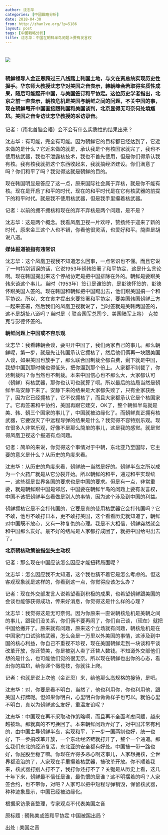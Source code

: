 ```yaml
---
author: 沈志华
categories: [中國戰略分析]
date: 2018-04-30
from: http://zhanlve.org/?p=5186
layout: post
tags: [中國戰略分析]
title: 沈志华：中国在朝鲜半岛问题上要有发言权
---
```


<div id="entry">
<div class="at-above-post addthis_tool" data-url="http://zhanlve.org/?p=5186">
</div>
<div class="col-title col-xs-12 col-md-10 pull-right">
<h1 class="pg-title">
</h1>
<h1 class="pg-title">
<img class="aligncenter" src="https://gdb.voanews.com/B9B4404E-611B-4263-A23A-C0C6EF6056D0_w1597_n_r1_s.jpg"/>
</h1>
<h1 class="pg-title">
<span style="font-size: 12pt;">
</span>
</h1>
<h1 class="pg-title">
<span style="font-size: 12pt;">
    朝鲜领导人金正恩跨过三八线踏上韩国土地，与文在寅总统实现历史性握手。华东师大教授沈志华对美国之音表示，韩朝峰会若取得实质性成果，随后可能踢开中国，与美国签订和平协定。这位历史学者指出，北京之前一直表示，朝核危机是美国与朝鲜之间的问题，不关中国的事，现在朝鲜甩开中国直接跟韩国和美国谈判，北京显得无可奈何处境尴尬。美国之音专访沈志华教授的采访录音。​
   </span>
</h1>
<div class="wsw">
<p class="Standard">
<p class="Standard">
<span style="font-size: 12pt;">
      记者：（南北首脑会晤）会不会有什么实质性的结果出来？
     </span>
</p>
<p class="Standard">
<p class="Standard">
<span style="font-size: 12pt;">
       沈志华：有可能，完全有可能。因为朝鲜它的目标都已经达到了，它近来做的是什么？它近来做的就是，承认我是个有核国家就完了，我也不使用核武器，我也不泄露核技术，我也不首先使用，但是你们得承认我有核。我有核我就把这个东西收起来，我就搞经济建设。你们满意了吗？你们和平了吗？我觉得这就是朝鲜的目的。
      </span>
</p>
<p class="Standard">
<span style="font-size: 12pt;">
       现在韩国明显是答应了这一点，原来国际社会属于弃核，就是你不能有核。现在是开启了和平的时代，现在的和平时代是在它有核武器的前提下的和平时代。就是我不使用核武器，但是我手里攥着核武器。
      </span>
</p>
<p class="Standard">
<p class="Standard">
<span style="font-size: 12pt;">
        记者：以前的拥不拥核和现在的弃不弃核是两个问题，是不是？
       </span>
</p>
<p class="Standard">
<p class="Standard">
<span style="font-size: 12pt;">
         沈志华：这是两个概念。我看凤凰卫视一片欢呼，赞扬终于迎来了新的时代，原来金三这个人也不错，你看他很灵活，也爱好和平。简直是胡说八道。
        </span>
</p>
<p class="Standard">
<p class="Standard">
<span style="font-size: 12pt;">
<strong>
           媒体报道被指有违常识
          </strong>
</span>
</p>
<p class="a">
<p class="a">
<span style="font-size: 12pt;">
           沈志华：这个凤凰卫视我不知道怎么回事，一点常识也不懂。而且它说了一句特别错误的话，它说1953年朝韩签署了和平协定，这是什么言论啊。现在韩国提出来这个停战协定是把中国排除在外的。朝鲜是要跟美韩来谈这个事儿。当时（1953年）签订是谁签的，是彭德怀签的，彭德怀跟美国人签的。现在韩国和朝鲜把中国踢出去，他们跟美国搞一个和平协议。所以，文在寅才提出来要签署和平协定，要美国韩国朝鲜三方一起来签署，然后我们的凤凰卫视就说了，当时签就是美韩两国签的，这不是胡扯八道吗？当时是（
           <span lang="ZH-CN">
            联合国军总司令、美国陆军上将）
           </span>
           克拉克与彭德怀签的。
          </span>
</p>
<p class="a">
<p class="a">
<span style="font-size: 12pt;">
<strong>
             朝鲜问题上中国或不容乐观
            </strong>
</span>
</p>
<p class="Standard">
<p class="Standard">
<span style="font-size: 12pt;">
             沈志华：我看韩朝会谈，要甩开中国了，我们两家自己的事儿。那么朝鲜呢，第一步，就是先让韩国承认它拥核了，然后他们俩再一块跟美国人谈，如果美国也放手了，那么联合国制裁全都白费，剩下就是中国，我想中国到那时候也得低头，把你逼到那个份上。人家都不制裁了，你还制裁吗？你当然也不制裁。本来中国信心也不那么大，大家都认可（朝鲜）有核武器，那你也认可也就算了呗。所以最后的结局当然是朝鲜半岛安静下来了。安静下来的结果是大家都失败了，只有金家获胜了，因为它已经拥核了，它不仅拥核了，而且大家都承认它是个核国家了。它再签署和平协约，美国再跟它建交，OK了，整个朝鲜半岛就是美、韩、朝三个国家的事儿了，中国就被边缘化了。而朝鲜真正拥有核武器，它要毁灭了中远程导弹的结果是什么？我觉得不容特别乐观。现在很多人非常乐观，好像不是那么简单的事儿，这是我的感觉。就是觉得凤凰卫视这个报道有点问题。
            </span>
</p>
<p class="Standard">
<p class="Standard">
<span style="font-size: 12pt;">
              记者：简单的来说，你觉得这个事情对于中朝，东北亚乃至国际，它主要的意义是什么？从历史的角度来看。
             </span>
</p>
<p class="Standard">
<p class="Standard">
<span style="font-size: 12pt;">
               沈志华：从历史的角度来看，朝鲜统一当然是好的。朝鲜半岛之所以成为一个火药厂就是从它分裂开始。所以朝鲜的和平，通过和平实现统一，这些都是世界各国的要求也是中国的要求。但是有一点，非常重要，就是朝鲜跟中国是邻居，中国要在朝鲜半岛的问题上要有发言权，中国不该把朝鲜半岛看做是别人的事情，因为这个涉及到中国的利益。
              </span>
</p>
<p class="Standard">
<span style="font-size: 12pt;">
               朝鲜拥核它是不会打韩国的，它要是真的使用核武器它会打韩国吗？它不敢，他也不敢打日本，更不敢打美国，这个看看历史就知道了，朝鲜对中国既不放心，又有一种复仇的心理。我是不大相信，朝鲜突然就会和中国那么友好。最不好的结局是人家都拧成团了，就把中国给甩出去了。
              </span>
</p>
<p class="Standard">
<p class="Standard">
<span style="font-size: 12pt;">
<strong>
                 北京朝核政策被指坐失主动权
                </strong>
</span>
</p>
<p class="Standard">
<p class="Standard">
<span style="font-size: 12pt;">
                 记者：那么现在中国应该怎么因应才能扭转局面呢？
                </span>
</p>
<p class="Standard">
<p class="Standard">
<span style="font-size: 12pt;">
                  沈志华：怎么因应我不太知道，这个我也猜不着它是怎么考虑的。但这客观现象就是这样的，你看到这一点，你觉得应该怎么办？
                 </span>
</p>
<p class="Standard">
<p class="Standard">
<span style="font-size: 12pt;">
                   记者：现在外交部发言人说希望看到积极的成果，也希望朝鲜跟美国的会谈也能够获得成功，传来好消息，你觉得这是什么样的心理？
                  </span>
</p>
<p class="Standard">
<p class="Standard">
<span style="font-size: 12pt;">
                    沈志华：我觉得这是无可奈何。因为你原来一直说朝核危机是美朝之间的事儿，跟我们没关系，你们俩不要再闹了，你们自己谈，（现在）就把中国给撇开了。原来就有问题，原来这个立场就有问题，朝核危机是在中国家门口试验核武器，怎么会是一万里以外美国的事情，这涉及到中国的核心利益，你自己不重视不珍视，现在美国朝鲜走到一块谈和平谈改革开放，你还赞美，你是被别人卖了还替人数钱。不知道外交部他们想的是什么，也可能他们觉的很无奈。所以现在朝鲜也出你的心态，看出你的尴尬，给你递个橄榄枝，你就往上爬。
                   </span>
</p>
<p class="Standard">
<p class="Standard">
<span style="font-size: 12pt;">
                     记者：也就是说上次他（金正恩）来，给他那么高规格的接待，是吧。
                    </span>
</p>
<p class="Standard">
<p class="Standard">
<span style="font-size: 12pt;">
                      沈志华：对，你要是看不明白，当然了，他也利用你，你也利用他，跟美国人打牌呢。但如果你明白，心里明白你做做样子也可以。就怕心里不明白，真以为朝鲜这么友好，重温友谊呢？
                     </span>
</p>
<div class="wsw__embed">
<figure class="media-image js-media-expand js-media-expand--ready">
<figcaption>
</figcaption>
</figure>
</div>
<p class="Standard">
<span style="font-size: 12pt;">
                      ​沈志华：中国现在再不采取动作策略啊，而且再不全面考虑问题，越来越被动。那就真的不可挽回了。本来朝鲜问题弄好了，对中国非常有利的，由中国主导朝鲜半岛，实现和平，下一步一国两制也好，统一也好，下一步搞改革开放，一个东北经济链就打开了，整个一个通道。那么我们东北的经济复活，东北亚的安全都有好处。中国搞一带一路也好，你屁股坐稳了嘛。你现在弄得多恶心啊这事儿，人家想拥核，全世界都没治的了，人家现在手里攥着核武器，搞改革开放。你不顺着我来，核武器打别人打不了，我打你还打不了？关键是从历史上看，这几十年下来，朝鲜最不信任是谁，最仇恨的是谁？这不明摆着的吗？人家签合约，也不带你，对吧？人家可以把中短程导弹销毁，保留核武器，种种迹象显示，中国已经被边缘化。
                     </span>
</p>
<p class="Standard">
<span style="font-size: 12pt;">
                      根据采访录音整理，专家观点不代表美国之音
                     </span>
</p>
</p>
</p>
</p>
</p>
</p>
</p>
</p>
</p>
</p>
</p>
</p>
</p>
</p>
</p>
</p>
</p>
</p>
</div>
</div>
<p class="Standard">
<span style="font-size: 12pt;">
   原标题 : 朝韩美或签和平协定 中国被踢出局？
  </span>
</p>
<p class="Standard">
<p class="Standard">
<span style="font-size: 12pt;">
    出处 : 美国之音
   </span>
</p>
<p class="Standard">
<div class="col-publishing-details col-xs-12 col-sm-12 col-md-2 pull-left">
</div>
<!-- AddThis Advanced Settings above via filter on the_content -->
<!-- AddThis Advanced Settings below via filter on the_content -->
<!-- AddThis Advanced Settings generic via filter on the_content -->
<!-- AddThis Share Buttons above via filter on the_content -->
<!-- AddThis Share Buttons below via filter on the_content -->
<div class="at-below-post addthis_tool" data-url="http://zhanlve.org/?p=5186">
</div>
<!-- AddThis Share Buttons generic via filter on the_content -->
</p>
</p>
</div>
